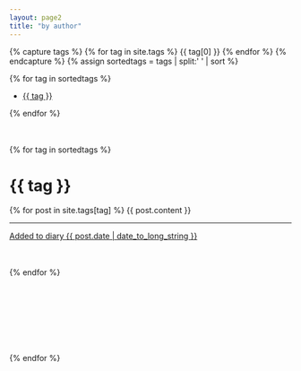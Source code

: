 ```yaml
---
layout: page2
title: "by author"
---
```


{% capture tags %}
  {% for tag in site.tags %}
    {{ tag[0] }}
  {% endfor %}
{% endcapture %}
{% assign sortedtags = tags | split:' ' | sort %}

{% for tag in sortedtags %}
<ul>
  <li><a href="#{{tag}}"> {{ tag }}</a></li>
</ul>
{% endfor %}
<br><br><br>

{% for tag in sortedtags %}
  <h1 id="{{ tag }}">{{ tag }}</h1>
  {% for post in site.tags[tag] %}
{{ post.content }}
<hr><a href="{{post.url}}">Added to diary {{ post.date | date_to_long_string }}</a><br><br><br>

{% endfor %}
<br><br><br><br><br><br><br><br><br>
{% endfor %}